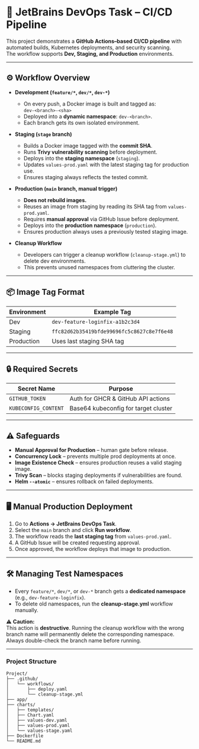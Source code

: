 
# 🚀 JetBrains DevOps Task – CI/CD Pipeline

This project demonstrates a **GitHub Actions–based CI/CD pipeline** with automated builds, Kubernetes deployments, and security scanning.  
The workflow supports **Dev, Staging, and Production** environments.

---

## ⚙️ Workflow Overview

- **Development (`feature/*`, `dev/*`, `dev-*`)**
  - On every push, a Docker image is built and tagged as:  
    `dev-<branch>-<sha>`
  - Deployed into a **dynamic namespace**: `dev-<branch>`.
  - Each branch gets its own isolated environment.

- **Staging (`stage` branch)**
  - Builds a Docker image tagged with the **commit SHA**.
  - Runs **Trivy vulnerability scanning** before deployment.
  - Deploys into the **staging namespace** (`staging`).
  - Updates `values-prod.yaml` with the latest staging tag for production use.
  - Ensures staging always reflects the tested commit.

- **Production (`main` branch, manual trigger)**
  - **Does not rebuild images.**
  - Reuses an image from staging by reading its SHA tag from `values-prod.yaml`.
  - Requires **manual approval** via GitHub Issue before deployment.
  - Deploys into the **production namespace** (`production`).
  - Ensures production always uses a previously tested staging image.

- **Cleanup Workflow**
  - Developers can trigger a cleanup workflow (`cleanup-stage.yml`) to delete dev environments.
  - This prevents unused namespaces from cluttering the cluster.

---

## 📦 Image Tag Format

| Environment | Example Tag                          |
|-------------|--------------------------------------|
| Dev         | `dev-feature-loginfix-a1b2c3d4`      |
| Staging     | `ffc82d62b35419bfde99696fc5c8627c8e7f6e48` |
| Production  | Uses last staging SHA tag            |

---

## 🔒 Required Secrets

| Secret Name          | Purpose                                    |
|----------------------|--------------------------------------------|
| `GITHUB_TOKEN`       | Auth for GHCR & GitHub API actions         |
| `KUBECONFIG_CONTENT` | Base64 kubeconfig for target cluster       |

---

## ⚠ Safeguards

- **Manual Approval for Production** – human gate before release.
- **Concurrency Lock** – prevents multiple prod deployments at once.
- **Image Existence Check** – ensures production reuses a valid staging image.
- **Trivy Scan** – blocks staging deployments if vulnerabilities are found.
- **Helm `--atomic`** – ensures rollback on failed deployments.

---

## 🖥 Manual Production Deployment

1. Go to **Actions → JetBrains DevOps Task**.
2. Select the `main` branch and click **Run workflow**.
3. The workflow reads the **last staging tag** from `values-prod.yaml`.
4. A GitHub Issue will be created requesting approval.
5. Once approved, the workflow deploys that image to production.

---

## 🛠 Managing Test Namespaces

- Every `feature/*`, `dev/*`, or `dev-*` branch gets a **dedicated namespace** (e.g., `dev-feature-loginfix`).
- To delete old namespaces, run the **cleanup-stage.yml** workflow manually.

⚠️ **Caution:**  
This action is **destructive**. Running the cleanup workflow with the wrong branch name will permanently delete the corresponding namespace.  
Always double-check the branch name before running.

---
### Project Structure
```
Project/
├── .github/
│   └── workflows/
│       ├── deploy.yaml
│       └── cleanup-stage.yml 
├── app/
├── charts/
│   ├── templates/
│   ├── Chart.yaml
│   ├── values-dev.yaml
│   ├── values-prod.yaml
│   └── values-stage.yaml
├── Dockerfile
└── README.md
```